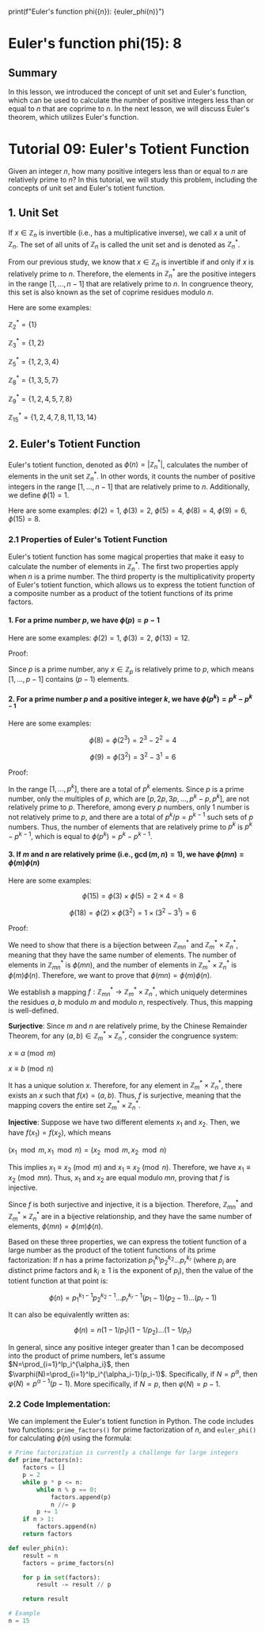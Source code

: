 print(f"Euler's function phi({n}): {euler_phi(n)}")
# Euler's function phi(15): 8

## Summary

In this lesson, we introduced the concept of unit set and Euler's function, which can be used to calculate the number of positive integers less than or equal to $n$ that are coprime to $n$. In the next lesson, we will discuss Euler's theorem, which utilizes Euler's function.
# Tutorial 09: Euler's Totient Function

Given an integer $n$, how many positive integers less than or equal to $n$ are relatively prime to $n$? In this tutorial, we will study this problem, including the concepts of unit set and Euler's totient function.

## 1. Unit Set

If $x \in \mathbb{Z}_n$ is invertible (i.e., has a multiplicative inverse), we call $x$ a unit of $\mathbb{Z}_n$. The set of all units of $\mathbb{Z}_n$ is called the unit set and is denoted as $\mathbb{Z}_n^*$.

From our previous study, we know that $x \in \mathbb{Z}_n$ is invertible if and only if $x$ is relatively prime to $n$. Therefore, the elements in $\mathbb{Z}_n^*$ are the positive integers in the range $[1, ..., n-1]$ that are relatively prime to $n$. In congruence theory, this set is also known as the set of coprime residues modulo $n$.

Here are some examples:

$\mathbb{Z}^*_2 = \{1\}$

$\mathbb{Z}^*_3 = \{1,2\}$

$\mathbb{Z}^*_5 = \{1, 2, 3, 4\}$

$\mathbb{Z}^*_8 = \{1, 3, 5, 7\}$

$\mathbb{Z}^*_9 = \{1, 2, 4, 5, 7,8\}$

$\mathbb{Z}^*_{15} = \{1, 2, 4, 7, 8, 11, 13, 14\}$

## 2. Euler's Totient Function

Euler's totient function, denoted as $\phi(n) = |\mathbb{Z}_n^*|$, calculates the number of elements in the unit set $\mathbb{Z}_n^*$. In other words, it counts the number of positive integers in the range $[1, ..., n-1]$ that are relatively prime to $n$. Additionally, we define $\phi(1) = 1$.

Here are some examples: $\phi(2) = 1$, $\phi(3) = 2$, $\phi(5) = 4$, $\phi(8) = 4$, $\phi(9) = 6$, $\phi(15) = 8$.

### 2.1 Properties of Euler's Totient Function

Euler's totient function has some magical properties that make it easy to calculate the number of elements in $\mathbb{Z}_n^*$. The first two properties apply when $n$ is a prime number. The third property is the multiplicativity property of Euler's totient function, which allows us to express the totient function of a composite number as a product of the totient functions of its prime factors.

#### 1. For a prime number $p$, we have $\phi(p) = p-1$

Here are some examples: $\phi(2) = 1$, $\phi(3)=2$, $\phi(13)=12$.

Proof:

Since $p$ is a prime number, any $x \in \mathbb{Z}_p$ is relatively prime to $p$, which means $[1, ..., p-1]$ contains $(p-1)$ elements.

#### 2. For a prime number $p$ and a positive integer $k$, we have $\phi(p^k) = p^k - p^{k-1}$

Here are some examples:

$$
\phi(8)=\phi(2^3) = 2^3 - 2^2 = 4
$$

$$
\phi(9)=\phi(3^2) = 3^2 - 3^1 = 6
$$

Proof:

In the range $[1, ..., p^k]$, there are a total of $p^k$ elements. Since $p$ is a prime number, only the multiples of $p$, which are $[p, 2p, 3p, ..., p^k -p, p^k]$, are not relatively prime to $p$. Therefore, among every $p$ numbers, only $1$ number is not relatively prime to $p$, and there are a total of $p^k / p = p^{k-1}$ such sets of $p$ numbers. Thus, the number of elements that are relatively prime to $p^k$ is $p^k - p ^{k-1}$, which is equal to $\phi(p^k) = p^k - p ^{k-1}$.

#### 3. If $m$ and $n$ are relatively prime (i.e., $\gcd(m,n)=1$), we have $\phi(mn) = \phi(m)\phi(n)$

Here are some examples: 

$$
\phi(15)=\phi(3) \times \phi(5) = 2 \times 4 = 8
$$

$$
\phi(18)=\phi(2) \times \phi(3^2) = 1 \times (3^2 - 3^1) = 6
$$

Proof:

We need to show that there is a bijection between ${\mathbb{Z}_{mn}^*}$ and $\mathbb{Z}_m^* \times \mathbb{Z}_n^*$, meaning that they have the same number of elements. The number of elements in $\mathbb{Z}_{mn}^*$ is $\phi(mn)$, and the number of elements in $\mathbb{Z}_m^* \times \mathbb{Z}_n^*$ is $\phi(m)\phi(n)$. Therefore, we want to prove that $\phi(mn) = \phi(m)\phi(n)$.

We establish a mapping $f: \mathbb{Z}_{mn}^* \rightarrow \mathbb{Z}_m^* \times \mathbb{Z}_n^*$, which uniquely determines the residues $a, b$ modulo $m$ and modulo $n$, respectively. Thus, this mapping is well-defined.

**Surjective**: Since $m$ and $n$ are relatively prime, by the Chinese Remainder Theorem, for any $(a, b) \in \mathbb{Z}_m^* \times \mathbb{Z}_n^*$, consider the congruence system:

$x \equiv a \pmod{m}$

$x \equiv b \pmod{n}$

It has a unique solution $x$. Therefore, for any element in $\mathbb{Z}_m^* \times \mathbb{Z}_n^*$, there exists an $x$ such that $f(x) = (a, b)$. Thus, $f$ is surjective, meaning that the mapping covers the entire set $\mathbb{Z}_m^* \times \mathbb{Z}_n^*$.

**Injective**: Suppose we have two different elements $x_1$ and $x_2$. Then, we have $f(x_1) = f(x_2)$, which means

$(x_1 \mod m, x_1 \mod n) = (x_2 \mod m, x_2 \mod n)$

This implies $x_1 \equiv x_2 \pmod{m}$ and $x_1 \equiv x_2 \pmod{n}$. Therefore, we have $x_1 \equiv x_2 \pmod{mn}$. Thus, $x_1$ and $x_2$ are equal modulo $mn$, proving that $f$ is injective.

Since $f$ is both surjective and injective, it is a bijection. Therefore, ${\mathbb{Z}_{mn}^*}$ and $\mathbb{Z}_m^* \times \mathbb{Z}_n^*$ are in a bijective relationship, and they have the same number of elements, $\phi(mn) = \phi(m)\phi(n)$.

Based on these three properties, we can express the totient function of a large number as the product of the totient functions of its prime factorization: If $n$ has a prime factorization $p_1^{k_1}p_2^{k_2}...p_r^{k_r}$ (where $p_i$ are distinct prime factors and $k_i \geq 1$ is the exponent of $p_i$), then the value of the totient function at that point is:

$$
\phi(n) = p_1^{k_1-1}p_2^{k_2-1}...p_r^{k_r-1} (p_1 - 1)(p_2 -1)...(p_r-1) 
$$

It can also be equivalently written as:

$$
\phi(n) = n (1 - 1/p_1)(1 -1/p_2)...(1-1/p_r) 
$$

In general, since any positive integer greater than $1$ can be decomposed into the product of prime numbers, let's assume $N=\prod_{i=1}^lp_i^{\alpha_i}$, then $\varphi(N)=\prod_{i=1}^lp_i^{\alpha_i-1}(p_i-1)$. Specifically, if $N=p^\alpha$, then $\varphi(N)=p^{\alpha-1}(p-1)$. More specifically, if $N=p$, then $\varphi(N)=p-1$.

### 2.2 Code Implementation:

We can implement the Euler's totient function in Python. The code includes two functions: `prime_factors()` for prime factorization of $n$, and `euler_phi()` for calculating $\phi(n)$ using the formula:

```python
# Prime factorization is currently a challenge for large integers
def prime_factors(n):
    factors = []
    p = 2
    while p * p <= n:
        while n % p == 0:
            factors.append(p)
            n //= p
        p += 1
    if n > 1:
        factors.append(n)
    return factors

def euler_phi(n):
    result = n
    factors = prime_factors(n)

    for p in set(factors):
        result -= result // p

    return result

# Example
n = 15
```